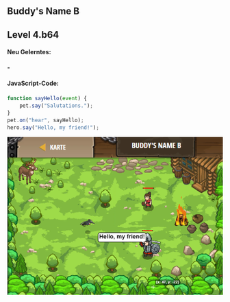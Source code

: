 ## **Buddy's Name B**
## Level 4.b64

#### Neu Gelerntes:
<b>-</b>

[comment]: <> (Was wurde gelernt und wie funktioniert die Technik?)

#### JavaScript-Code:
```js
function sayHello(event) {
    pet.say("Salutations.");
}
pet.on("hear", sayHello);
hero.say("Hello, my friend!");
```
![image](lvl4_b64.png)